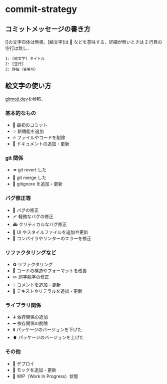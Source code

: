 # commit-strategy

## コミットメッセージの書き方

[]の文字自体は無視．[絵文字]は 🎉 などを意味する．詳細が無いときは 2 行目の空行は無し．

```
1: [絵文字] タイトル
2: [空行]
3: 詳細（省略可）
```

## 絵文字の使い方

[gitmoji.dev](https://gitmoji.dev/)を参照．

### 基本的なもの

-   🎉 最初のコミット
-   ✨ 新機能を追加
-   🔥 ファイルやコードを削除
-   📝 ドキュメントの追加・更新

### git 関係

-   ⏪️ git revert した
-   🔀 git merge した
-   🙈 gitignore を追加・更新

### バグ修正等

-   🐛 バグの修正
-   🩹 軽微なバグの修正
-   🚑️ クリティカルなバグ修正
-   💄 UI やスタイルファイルを追加や更新
-   🚨 コンパイラやリンターのエラーを修正

### リファクタリングなど

-   ♻️ リファクタリング
-   🎨 コードの構造やフォーマットを改善
-   ✏️ 誤字脱字の修正
-   💡 コメントを追加・更新
-   💬 テキストやリテラルを追加・更新

### ライブラリ関係

-   ➕ 依存関係の追加
-   ➖ 依存関係の削除
-   ⬇️ パッケージのバージョンを下げた
-   ⬆️ パッケージのバージョンを上げた

### その他

-   🚀 デプロイ
-   🤡 モックを追加・更新
-   🚧 WIP（Work In Progress）状態
